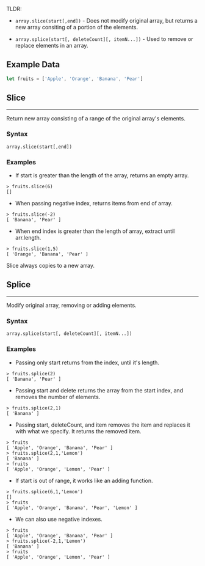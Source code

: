 TLDR:

- `array.slice(start[,end])` - Does not modify original array, but returns a new array consiting of a portion of the elements.

- `array.splice(start[, deleteCount][, itemN...])` - Used to remove or replace elements in an array. 

## Example Data

```js
let fruits = ['Apple', 'Orange', 'Banana', 'Pear']
```

## Slice
---

Return new array consisting of a range of the original array's elements.

### Syntax

```
array.slice(start[,end])
```

### Examples
- If start is greater than the length of the array, returns an empty array.

```
> fruits.slice(6)
[]
```

- When passing negative index, returns items from end of array.

```
> fruits.slice(-2)
[ 'Banana', 'Pear' ]
```

- When end index is greater than the length of array, extract until arr.length.

```
> fruits.slice(1,5)
[ 'Orange', 'Banana', 'Pear' ]
```

Slice always copies to a new array.

## Splice
---

Modify original array, removing or adding elements.

### Syntax

```
array.splice(start[, deleteCount][, itemN...])
```

### Examples

- Passing only start returns from the index, until it's length.

```
> fruits.splice(2)
[ 'Banana', 'Pear' ]
```

- Passing start and delete returns the array from the start index, and removes the number of elements.

```
> fruits.splice(2,1)
[ 'Banana' ]
```

- Passing start, deleteCount, and item removes the item and replaces it with what we specify. It returns the removed item.

```
> fruits
[ 'Apple', 'Orange', 'Banana', 'Pear' ]
> fruits.splice(2,1,'Lemon')
[ 'Banana' ]
> fruits
[ 'Apple', 'Orange', 'Lemon', 'Pear' ]
```

- If start is out of range, it works like an adding function.

```
> fruits.splice(6,1,'Lemon')
[]
> fruits
[ 'Apple', 'Orange', 'Banana', 'Pear', 'Lemon' ]
```

- We can also use negative indexes.

```
> fruits
[ 'Apple', 'Orange', 'Banana', 'Pear' ]
> fruits.splice(-2,1,'Lemon')
[ 'Banana' ]
> fruits
[ 'Apple', 'Orange', 'Lemon', 'Pear' ]
```